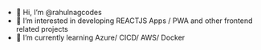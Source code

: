 - 👋 Hi, I’m @rahulnagcodes
- 👀 I’m interested in developing REACTJS Apps / PWA and other frontend related projects
- 🌱 I’m currently learning Azure/ CICD/ AWS/ Docker

